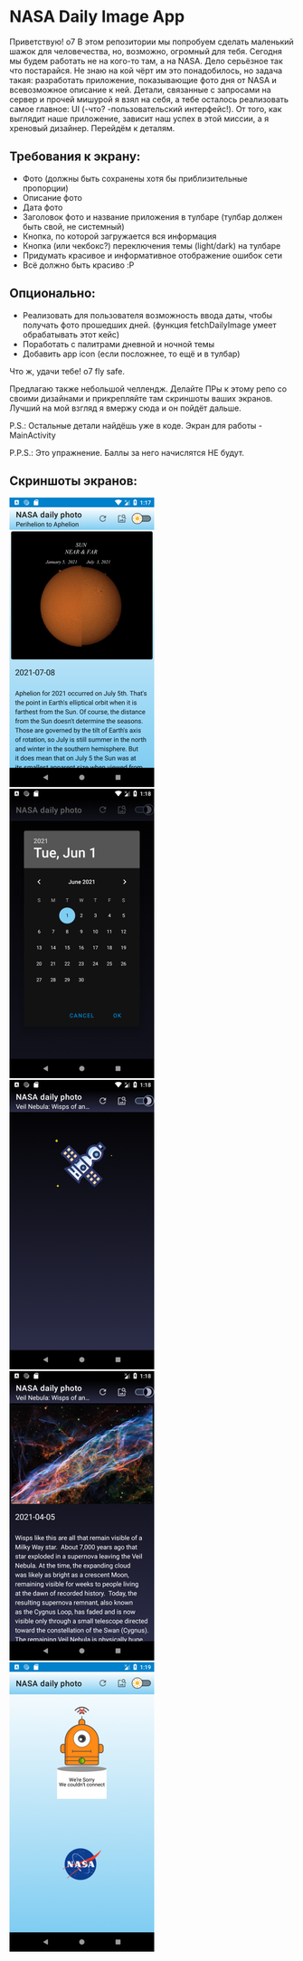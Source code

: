 # NASA Daily Image App
Приветствую! o7
В этом репозитории мы попробуем сделать маленький шажок для человечества, но, возможно, огромный для тебя. Сегодня мы будем работать не на кого-то там, а на NASA. Дело серьёзное так что постарайся. Не знаю на кой чёрт им это понадобилось, но задача такая: разработать приложение, показывающие фото дня от NASA и всевозможное описание к ней. Детали, связанные с запросами на сервер и прочей мишурой я взял на себя, а тебе осталось реализовать самое главное: UI (-что? -пользовательский интерфейс!). От того, как выглядит наше приложение, зависит наш успех в этой миссии, а я хреновый дизайнер. Перейдём к деталям.

## Требования к экрану:
* Фото (должны быть сохранены хотя бы приблизительные пропорции)
* Описание фото
* Дата фото
* Заголовок фото и название приложения в тулбаре (тулбар должен быть свой, не системный)
* Кнопка, по которой загружается вся информация
* Кнопка (или чекбокс?) переключения темы (light/dark) на тулбаре
* Придумать красивое и информативное отображение ошибок сети
* Всё должно быть красиво :P

## Опционально:
* Реализовать для пользователя возможность ввода даты, чтобы получать фото прошедших дней. (функция fetchDailyImage умеет обрабатывать этот кейс)
* Поработать с палитрами дневной и ночной темы
* Добавить app icon (если посложнее, то ещё и в тулбар)

Что ж, удачи тебе! o7 fly safe.

Предлагаю также небольшой челлендж. Делайте ПРы к этому репо со своими дизайнами и прикрепляйте там скриншоты ваших экранов. Лучший на мой взгляд я вмержу сюда и он пойдёт дальше.

P.S.: Остальные детали найдёшь уже в коде. Экран для работы - MainActivity

P.P.S.: Это упражнение. Баллы за него начислятся НЕ будут.

## Скриншоты экранов:

<img src="https://github.com/Aliibnabdul/basic-components-exercise/blob/master/ScreenShots/Screenshot_1625750271.png" alt="Screenshot_1625750271.png" width="256"/>    
<img src="https://github.com/Aliibnabdul/basic-components-exercise/blob/master/ScreenShots/Screenshot_1625750287.png" alt="Screenshot_1625750287.png" width="256"/>
<img src="https://github.com/Aliibnabdul/basic-components-exercise/blob/master/ScreenShots/Screenshot_1625750308.png" alt="Screenshot_1625750308.png" width="256"/>
<img src="https://github.com/Aliibnabdul/basic-components-exercise/blob/master/ScreenShots/Screenshot_1625750319.png" alt="Screenshot_1625750319.png" width="256"/>
<img src="https://github.com/Aliibnabdul/basic-components-exercise/blob/master/ScreenShots/Screenshot_1625750361.png" alt="Screenshot_1625750361.png" width="256"/>
